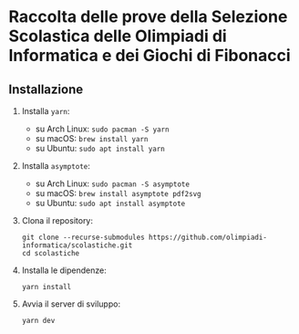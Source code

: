 # Raccolta delle prove della Selezione Scolastica delle Olimpiadi di Informatica e dei Giochi di Fibonacci

## Installazione

1. Installa `yarn`:
   - su Arch Linux: `sudo pacman -S yarn`
   - su macOS: `brew install yarn`
   - su Ubuntu: `sudo apt install yarn`

2. Installa `asymptote`:
   - su Arch Linux: `sudo pacman -S asymptote`
   - su macOS: `brew install asymptote pdf2svg`
   - su Ubuntu: `sudo apt install asymptote`

3. Clona il repository:
   ```shell
   git clone --recurse-submodules https://github.com/olimpiadi-informatica/scolastiche.git
   cd scolastiche
   ```

4. Installa le dipendenze:
   ```shell
   yarn install
   ```

5. Avvia il server di sviluppo:
   ```shell
   yarn dev
   ```
